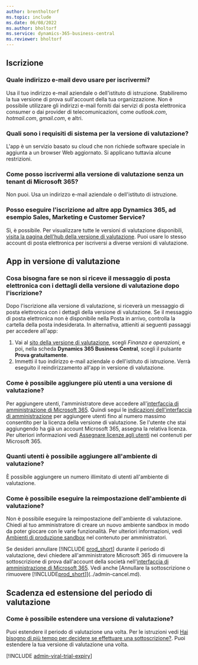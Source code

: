 ```yaml
---
author: brentholtorf
ms.topic: include
ms.date: 06/08/2022
ms.author: bholtorf
ms.service: dynamics-365-business-central
ms.reviewer: bholtorf
---
```

## Iscrizione

### Quale indirizzo e-mail devo usare per iscrivermi?

Usa il tuo indirizzo e-mail aziendale o dell'istituto di istruzione. Stabiliremo la tua versione di prova sull'account della tua organizzazione. Non è possibile utilizzare gli indirizzi e-mail forniti dai servizi di posta elettronica consumer o dai provider di telecomunicazioni, come *outlook.com*, *hotmail.com*, *gmail.com*, e altri.  

### Quali sono i requisiti di sistema per la versione di valutazione?

L'app è un servizio basato su cloud che non richiede software speciale in aggiunta a un browser Web aggiornato. Si applicano tuttavia alcune restrizioni.  

### Come posso iscrivermi alla versione di valutazione senza un tenant di Microsoft 365?

Non puoi. Usa un indirizzo e-mail aziendale o dell'istituto di istruzione.

### Posso eseguire l'iscrizione ad altre app Dynamics 365, ad esempio Sales, Marketing e Customer Service?

Sì, è possibile. Per visualizzare tutte le versioni di valutazione disponibili, [visita la pagina dell'hub della versione di valutazione](https://dynamics.microsoft.com/dynamics-365-free-trial). Puoi usare lo stesso account di posta elettronica per iscriversi a diverse versioni di valutazione.<!-- However, it is not possible to have multiple apps on the same trial site. Each trial will be on a different org and URL. The trial data won’t be shared across apps.-->

## App in versione di valutazione

### Cosa bisogna fare se non si riceve il messaggio di posta elettronica con i dettagli della versione di valutazione dopo l'iscrizione?

Dopo l'iscrizione alla versione di valutazione, si riceverà un messaggio di posta elettronica con i dettagli della versione di valutazione. Se il messaggio di posta elettronica non è disponibile nella Posta in arrivo, controlla la cartella della posta indesiderata. In alternativa, attieniti ai seguenti passaggi per accedere all'app:

1. Vai al [sito della versione di valutazione](https://go.microsoft.com/fwlink/?linkid=847861), scegli *Finanza e operazioni*, e poi, nella scheda **Dynamics 365 Business Central**, scegli il pulsante **Prova gratuitamente**.  
2. Immetti il tuo indirizzo e-mail aziendale o dell'istituto di istruzione. Verrà eseguito il reindirizzamento all'app in versione di valutazione.  

### Come è possibile aggiungere più utenti a una versione di valutazione?

Per aggiungere utenti, l'amministratore deve accedere all'[interfaccia di amministrazione di Microsoft 365](https://admin.microsoft.com). Quindi segui le [indicazioni dell'interfaccia di amministrazione](/microsoft-365/admin/add-users/add-users) per aggiungere utenti fino al numero massimo consentito per la licenza della versione di valutazione. Se l'utente che stai aggiungendo ha già un account Microsoft 365, assegna la relativa licenza. Per ulteriori informazioni vedi [Assegnare licenze agli utenti](/microsoft-365/admin/manage/assign-licenses-to-users) nei contenuti per Microsoft 365.

### Quanti utenti è possibile aggiungere all'ambiente di valutazione?

È possibile aggiungere un numero illimitato di utenti all'ambiente di valutazione.

### Come è possibile eseguire la reimpostazione dell'ambiente di valutazione?

Non è possibile eseguire la reimpostazione dell'ambiente di valutazione. Chiedi al tuo amministratore di creare un nuovo ambiente sandbox in modo da poter giocare con le varie funzionalità. Per ulteriori informazioni, vedi [Ambienti di produzione sandbox](/dynamics365/business-central/dev-itpro/administration/environment-types) nel contenuto per amministratori.  

Se desideri annullare [!INCLUDE [prod_short](prod_short.md)] durante il periodo di valutazione, devi chiedere all'amministratore Microsoft 365 di rimuovere la sottoscrizione di prova dall'account della società nell'[interfaccia di amministrazione di Microsoft 365](https://admin.microsoft.com/). Vedi anche [Annullare la sottoscrizione o rimuovere [!INCLUDE[prod_short](prod_short.md)]](../admin-cancel.md).  

## Scadenza ed estensione del periodo di valutazione

### Come è possibile estendere una versione di valutazione?

Puoi estendere il periodo di valutazione una volta. Per le istruzioni vedi [Hai bisogno di più tempo per decidere se effettuare una sottoscrizione?](../admin-extend-trial.md). Puoi estendere la tua versione di valutazione una volta.

[!INCLUDE [admin-viral-trial-expiry](admin-viral-trial-expiry.md)]
